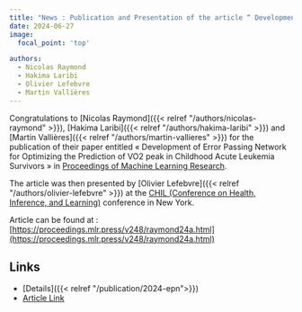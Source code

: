 ```yaml
---
title: "News : Publication and Presentation of the article “ Development of Error Passing Network for Optimizing the Prediction of VO2 peak in Childhood Acute Leukemia Survivors ”."
date: 2024-06-27
image:
  focal_point: 'top'

authors:
  - Nicolas Raymond
  - Hakima Laribi
  - Olivier Lefebvre
  - Martin Vallières
---
```


  Congratulations to [Nicolas Raymond]({{< relref "/authors/nicolas-raymond" >}}), [Hakima Laribi]({{< relref "/authors/hakima-laribi" >}}) and 
  [Martin Vallières]({{< relref "/authors/martin-vallieres" >}}) for the publication of their paper entitled « Development of Error Passing Network for Optimizing the Prediction of VO2
 peak in Childhood Acute Leukemia Survivors » in [Proceedings of Machine Learning Research](https://proceedings.mlr.press/). 

The article was then presented by [Olivier Lefebvre]({{< relref "/authors/olivier-lefebvre" >}}) at the [CHIL (Conference on Health, Inference, and Learning)](https://chil.ahli.cc/) conference in New York.

  Article can be found at : [https://proceedings.mlr.press/v248/raymond24a.html](https://proceedings.mlr.press/v248/raymond24a.html)


  ## Links

  - [Details]({{< relref "/publication/2024-epn">}})
  - [Article Link](https://proceedings.mlr.press/v248/raymond24a.html)
